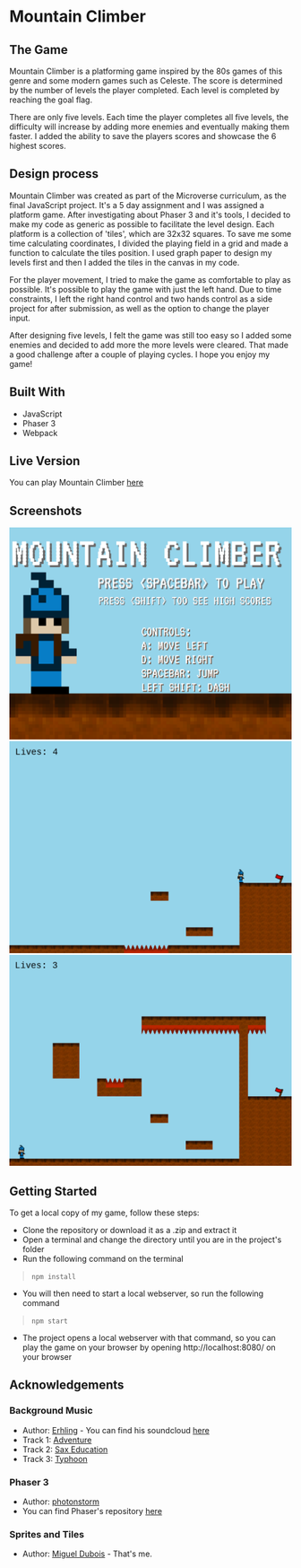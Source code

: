 # Mountain Climber

## The Game
Mountain Climber is a platforming game inspired by the 80s games of this genre and some modern games such as Celeste.
The score is determined by the number of levels the player completed. Each level is completed by reaching the goal flag.

There are only five levels. Each time the player completes all five levels, the difficulty will increase by adding more enemies and eventually making them faster.
I added the ability to save the players scores and showcase the 6 highest scores.

## Design process
Mountain Climber was created as part of the Microverse curriculum, as the final JavaScript project. It's a 5 day assignment and I was assigned a platform game. After investigating about Phaser 3 and it's tools, I decided to make my code as generic as possible to facilitate the level design. Each platform is a collection of 'tiles', which are 32x32 squares. To save me some time calculating coordinates, I divided the playing field in a grid and made a function to calculate the tiles position. I used graph paper to design my levels first and then I added the tiles in the canvas in my code.

For the player movement, I tried to make the game as comfortable to play as possible. It's possible to play the game with just the left hand. Due to time constraints, I left the right hand control and two hands control as a side project for after submission, as well as the option to change the player input.

After designing five levels, I felt the game was still too easy so I added some enemies and decided to add more the more levels were cleared. That made a good challenge after a couple of playing cycles.
I hope you enjoy my game!

## Built With

- JavaScript
- Phaser 3
- Webpack

## Live Version

You can play Mountain Climber [here](http://mountain-climber.herokuapp.com/)

## Screenshots 
![screenshot1](./screenshots/screenshot-1.png)
![screenshot2](./screenshots/screenshot-2.png)
![screenshot3](./screenshots/screenshot-3.png)
## Getting Started

To get a local copy of my game, follow these steps:

- Clone the repository or download it as a .zip and extract it
- Open a terminal and change the directory until you are in the project's folder
- Run the following command on the terminal
> ``` npm install ```
- You will then need to start a local webserver, so run the following command
> ``` npm start ```
- The project opens a local webserver with that command, so you can play the game on your browser by opening http://localhost:8080/ on your browser

## Acknowledgements

### Background Music
  - Author: [Erhling]((https://soundcloud.com/ehrling)) - You can find his soundcloud [here](https://soundcloud.com/ehrling)
  - Track 1: [Adventure](https://soundcloud.com/ehrling/ehrling-adventure)
  - Track 2: [Sax Education](https://soundcloud.com/ehrling/sax-education-1)
  - Track 3: [Typhoon](https://soundcloud.com/ehrling/ehrling-typhoon)

### Phaser 3
  - Author: [photonstorm](https://github.com/photonstorm)
  - You can find Phaser's repository [here](https://github.com/photonstorm/phaser)

### Sprites and Tiles
  - Author: [Miguel Dubois](https://github.com/MiguelDP4) - That's me.
